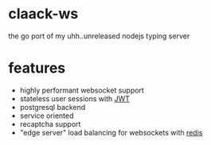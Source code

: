 # claack-ws
the go port of my uhh..unreleased nodejs typing server

# features

- highly performant websocket support
- stateless user sessions with [JWT](https://github.com/dgrijalva/jwt-go)
- postgresql backend
- service oriented
- recaptcha support
- "edge server" load balancing for websockets with [redis](https://redis.io/)
